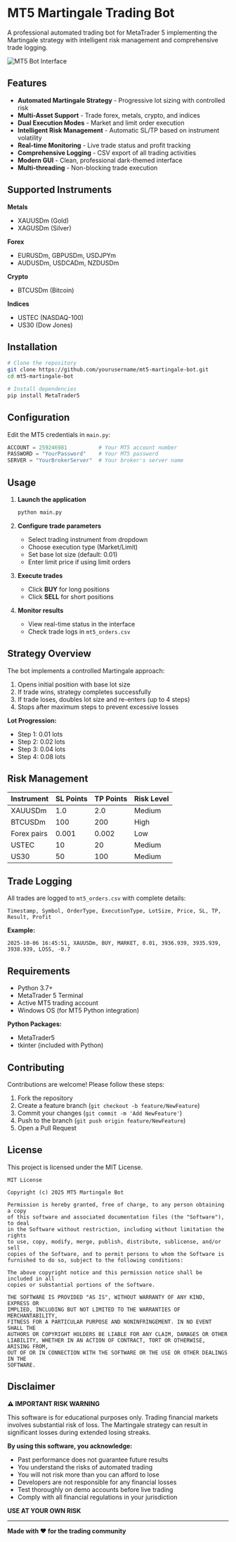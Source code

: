 # MT5 Martingale Trading Bot

A professional automated trading bot for MetaTrader 5 implementing the Martingale strategy with intelligent risk management and comprehensive trade logging.

![MT5 Bot Interface](Screenshot.png)

## Features

- **Automated Martingale Strategy** - Progressive lot sizing with controlled risk
- **Multi-Asset Support** - Trade forex, metals, crypto, and indices
- **Dual Execution Modes** - Market and limit order execution
- **Intelligent Risk Management** - Automatic SL/TP based on instrument volatility
- **Real-time Monitoring** - Live trade status and profit tracking
- **Comprehensive Logging** - CSV export of all trading activities
- **Modern GUI** - Clean, professional dark-themed interface
- **Multi-threading** - Non-blocking trade execution

## Supported Instruments

**Metals**
- XAUUSDm (Gold)
- XAGUSDm (Silver)

**Forex**
- EURUSDm, GBPUSDm, USDJPYm
- AUDUSDm, USDCADm, NZDUSDm

**Crypto**
- BTCUSDm (Bitcoin)

**Indices**
- USTEC (NASDAQ-100)
- US30 (Dow Jones)

## Installation

```bash
# Clone the repository
git clone https://github.com/yourusername/mt5-martingale-bot.git
cd mt5-martingale-bot

# Install dependencies
pip install MetaTrader5
```

## Configuration

Edit the MT5 credentials in `main.py`:

```python
ACCOUNT = 259246981          # Your MT5 account number
PASSWORD = "YourPassword"    # Your MT5 password
SERVER = "YourBrokerServer"  # Your broker's server name
```

## Usage

1. **Launch the application**
   ```bash
   python main.py
   ```

2. **Configure trade parameters**
   - Select trading instrument from dropdown
   - Choose execution type (Market/Limit)
   - Set base lot size (default: 0.01)
   - Enter limit price if using limit orders

3. **Execute trades**
   - Click **BUY** for long positions
   - Click **SELL** for short positions

4. **Monitor results**
   - View real-time status in the interface
   - Check trade logs in `mt5_orders.csv`

## Strategy Overview

The bot implements a controlled Martingale approach:

1. Opens initial position with base lot size
2. If trade wins, strategy completes successfully
3. If trade loses, doubles lot size and re-enters (up to 4 steps)
4. Stops after maximum steps to prevent excessive losses

**Lot Progression:**
- Step 1: 0.01 lots
- Step 2: 0.02 lots
- Step 3: 0.04 lots
- Step 4: 0.08 lots

## Risk Management

| Instrument | SL Points | TP Points | Risk Level |
|------------|-----------|-----------|------------|
| XAUUSDm | 1.0 | 2.0 | Medium |
| BTCUSDm | 100 | 200 | High |
| Forex pairs | 0.001 | 0.002 | Low |
| USTEC | 10 | 20 | Medium |
| US30 | 50 | 100 | Medium |

## Trade Logging

All trades are logged to `mt5_orders.csv` with complete details:

```csv
Timestamp, Symbol, OrderType, ExecutionType, LotSize, Price, SL, TP, Result, Profit
```

**Example:**
```csv
2025-10-06 16:45:51, XAUUSDm, BUY, MARKET, 0.01, 3936.939, 3935.939, 3938.939, LOSS, -0.7
```

## Requirements

- Python 3.7+
- MetaTrader 5 Terminal
- Active MT5 trading account
- Windows OS (for MT5 Python integration)

**Python Packages:**
- MetaTrader5
- tkinter (included with Python)

## Contributing

Contributions are welcome! Please follow these steps:

1. Fork the repository
2. Create a feature branch (`git checkout -b feature/NewFeature`)
3. Commit your changes (`git commit -m 'Add NewFeature'`)
4. Push to the branch (`git push origin feature/NewFeature`)
5. Open a Pull Request

## License

This project is licensed under the MIT License.

```
MIT License

Copyright (c) 2025 MT5 Martingale Bot

Permission is hereby granted, free of charge, to any person obtaining a copy
of this software and associated documentation files (the "Software"), to deal
in the Software without restriction, including without limitation the rights
to use, copy, modify, merge, publish, distribute, sublicense, and/or sell
copies of the Software, and to permit persons to whom the Software is
furnished to do so, subject to the following conditions:

The above copyright notice and this permission notice shall be included in all
copies or substantial portions of the Software.

THE SOFTWARE IS PROVIDED "AS IS", WITHOUT WARRANTY OF ANY KIND, EXPRESS OR
IMPLIED, INCLUDING BUT NOT LIMITED TO THE WARRANTIES OF MERCHANTABILITY,
FITNESS FOR A PARTICULAR PURPOSE AND NONINFRINGEMENT. IN NO EVENT SHALL THE
AUTHORS OR COPYRIGHT HOLDERS BE LIABLE FOR ANY CLAIM, DAMAGES OR OTHER
LIABILITY, WHETHER IN AN ACTION OF CONTRACT, TORT OR OTHERWISE, ARISING FROM,
OUT OF OR IN CONNECTION WITH THE SOFTWARE OR THE USE OR OTHER DEALINGS IN THE
SOFTWARE.
```

## Disclaimer

**⚠️ IMPORTANT RISK WARNING**

This software is for educational purposes only. Trading financial markets involves substantial risk of loss. The Martingale strategy can result in significant losses during extended losing streaks.

**By using this software, you acknowledge:**
- Past performance does not guarantee future results
- You understand the risks of automated trading
- You will not risk more than you can afford to lose
- Developers are not responsible for any financial losses
- Test thoroughly on demo accounts before live trading
- Comply with all financial regulations in your jurisdiction

**USE AT YOUR OWN RISK**

---

**Made with ❤️ for the trading community**